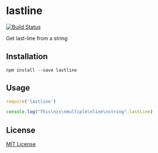 # lastline

[![Build Status](https://travis-ci.org/Inndy/last-line.svg?branch=master)](https://travis-ci.org/Inndy/last-line)

Get last-line from a string

## Installation

`npm install --save lastline`

## Usage

```javascript
require('lastline')

console.log("This\nis\nmultiple\nline\nstring".lastLine)
```

## License

[MIT License](LICENSE)
